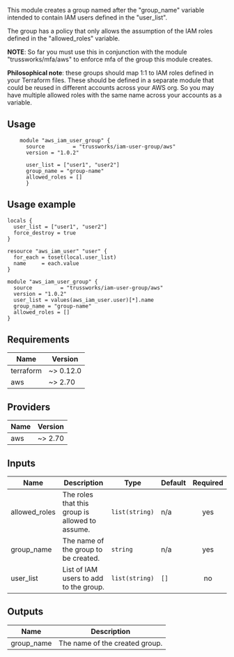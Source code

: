 This module creates a group named after the "group_name" variable intended to contain IAM users defined in the "user_list".

The group has a policy that only allows the assumption of the IAM roles defined in the "allowed_roles" variable.

__NOTE__: So far you must use this in conjunction with the module "trussworks/mfa/aws" to enforce mfa of the group this module creates.

__Philosophical note__: these groups should map 1:1 to IAM roles defined in your Terraform files. These should be defined in a separate module that could be reused in different accounts across your AWS org. So you may have multiple allowed roles with the same name across your accounts as a variable.

## Usage

```hcl
    module "aws_iam_user_group" {
      source         = "trussworks/iam-user-group/aws"
      version = "1.0.2"

      user_list = ["user1", "user2"]
      group_name = "group-name"
      allowed_roles = []
      }
```

## Usage example

```hcl
locals {
  user_list = ["user1", "user2"]
  force_destroy = true
}

resource "aws_iam_user" "user" {
  for_each = toset(local.user_list)
  name     = each.value
}

module "aws_iam_user_group" {
  source         = "trussworks/iam-user-group/aws"
  version = "1.0.2"
  user_list = values(aws_iam_user.user)[*].name
  group_name = "group-name"
  allowed_roles = []
}
```

<!-- BEGINNING OF PRE-COMMIT-TERRAFORM DOCS HOOK -->
## Requirements

| Name | Version |
|------|---------|
| terraform | ~> 0.12.0 |
| aws | ~> 2.70 |

## Providers

| Name | Version |
|------|---------|
| aws | ~> 2.70 |

## Inputs

| Name | Description | Type | Default | Required |
|------|-------------|------|---------|:--------:|
| allowed\_roles | The roles that this group is allowed to assume. | `list(string)` | n/a | yes |
| group\_name | The name of the group to be created. | `string` | n/a | yes |
| user\_list | List of IAM users to add to the group. | `list(string)` | `[]` | no |

## Outputs

| Name | Description |
|------|-------------|
| group\_name | The name of the created group. |

<!-- END OF PRE-COMMIT-TERRAFORM DOCS HOOK -->

